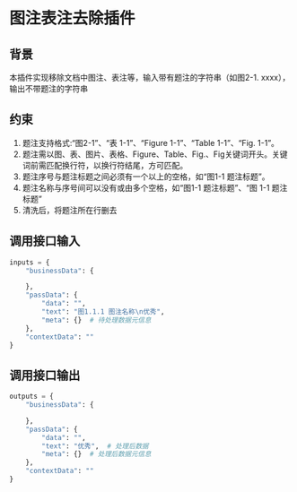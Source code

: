 # 图注表注去除插件

## 背景

本插件实现移除文档中图注、表注等，输入带有题注的字符串（如图2-1. xxxx），输出不带题注的字符串

## 约束
1. 题注支持格式:“图2-1”、“表 1-1”、“Figure 1-1”、“Table 1-1”、“Fig. 1-1”。
2. 题注需以图、表、图片、表格、Figure、Table、Fig.、Fig关键词开头。关键词前需匹配换行符，以换行符结尾，方可匹配。
3. 题注序号与题注标题之间必须有一个以上的空格，如“图1-1 题注标题”。
4. 题注名称与序号间可以没有或由多个空格，如“图1-1 题注标题”、“图  1-1 题注标题”
5. 清洗后，将题注所在行删去

## 调用接口输入

``` python
inputs = {
    "businessData": {

    },
    "passData": {
        "data": "",
        "text": "图1.1.1 图注名称\n优秀",
        "meta": {}  # 待处理数据元信息 
    },
    "contextData": ""
}

```

## 调用接口输出

``` python
outputs = {
    "businessData": {

    },
    "passData": {
        "data": "",
        "text": "优秀",  # 处理后数据
        "meta": {}  # 处理后数据元信息 
    },
    "contextData": ""
}

```